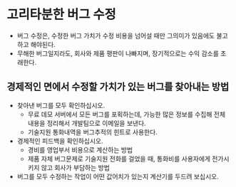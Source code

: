# 고리타분한 버그 수정

- 버그 수정은, 수정한 버그 가치가 수정 비용을 넘어설 때만 그의미가 있음에도 불고하고 해야된다.
- 무해한 버그일지라도, 회사와 제품 평판이 나빠지며, 장기적으로는 수익 감소를 초래한다. 

## 경제적인 면에서 수정할 가치가 있는 버그를 찾아내는 방법

- 찾아낸 버그를 모두 확인하십시오.
  - 무료 데모 서버에서 모든 버그를 포획하는데, 가능한 많은 정보를 수집해 전체 내용을 정리해서 개발팀으로 이메일을 보낸다.
  - 기술지원 통화내역을 버그추적의 힌트로 사용한다.
- 경제적인 피드백을 확인하십시오.
  - 경비를 영업부서 비용으로 계산하는 방법
  - 제품 자체 버그문제로 기술지원 전화를 걸었을 때, 통화비를 사용자에게 전가시키지 않고 회사가 부담하는 방법
- 버그를 모두 수정하는 작업이 어떤 값어치가 있는지 계산기를 두드려 보십시오.
